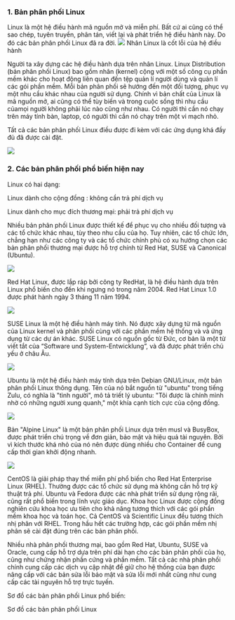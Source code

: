 ### 1. Bản phân phối Linux
Linux là một hệ điều hành mã nguồn mở và miễn phí. Bất cứ ai cũng có thể sao chép, tuyên truyền, phân tán, viết lại và phát triển hệ điều hành này. Do đó các bản phân phối Linux đã ra đời.
<img src="https://blogd.net/linux/tong-quan-ve-cac-ban-phan-phoi-linux/img/Linux-Distribution.png">
Nhân Linux là cốt lỗi của hệ điều hành

Người ta xây dựng các hệ điều hành dựa trên nhân Linux. Linux Distribution (bản phân phối Linux) bao gồm nhân (kernel) cộng với một số công cụ phần mềm khác cho hoạt động liên quan đến tệp quản lí người dùng và quản lí các gói phần mềm. Mỗi bản phân phối sẽ hướng đến một đối tượng, phục vụ một nhu cầu khác nhau của người sử dụng. Chính vì bản chất của Linux là mã nguồn mở, ai cũng có thể tùy biến và trong cuộc sống thì nhu cầu củamọi người không phải lúc nào cũng như nhau. Có người thì cần nó chạy trên máy tính bàn, laptop, có người thì cần nó chạy trên một vi mạch nhỏ.

Tất cả các bản phân phối Linux điều được đi kèm với các ứng dụng khá đầy đủ đã được cài đặt.

<img src="[https://blogd.net/linux/tong-quan-ve-cac-ban-phan-phoi-linux/img/Linux-Distribution.png](https://blogd.net/linux/tong-quan-ve-cac-ban-phan-phoi-linux/img/so-do-Linux-Kernel.png)">

### 2. Các bản phân phối phổ biến hiện nay

Linux có hai dạng:

Linux dành cho cộng đồng : không cần trả phí dịch vụ

Linux dành cho mục đích thương mại: phải trả phí dịch vụ

Nhiều bản phân phối Linux được thiết kế để phục vụ cho nhiều đối tượng và các tổ chức khác nhau, tùy theo nhu cầu của họ. Tuy nhiên, các tổ chức lớn, chẳng hạn như các công ty và các tổ chức chính phủ có xu hướng chọn các bản phân phối thương mại được hỗ trợ chính từ Red Hat, SUSE và Canonical (Ubuntu).

<img src="[https://blogd.net/linux/tong-quan-ve-cac-ban-phan-phoi-linux/img/Linux-Distribution.png](https://blogd.net/linux/tong-quan-ve-cac-ban-phan-phoi-linux/img/redhat-linux.png)">

Red Hat Linux, được lắp ráp bởi công ty RedHat, là hệ điều hành dựa trên Linux phổ biến cho đến khi ngưng nó trong năm 2004. Red Hat Linux 1.0 được phát hành ngày 3 tháng 11 năm 1994.

<img src="https://blogd.net/linux/tong-quan-ve-cac-ban-phan-phoi-linux/img/suse-linux.png">

SUSE Linux là một hệ điều hành máy tính. Nó được xây dựng từ mã nguồn của Linux kernel và phân phối cùng với các phần mềm hệ thống và và ứng dụng từ các dự án khác. SUSE Linux có nguồn gốc từ Đức, cơ bản là một từ viết tắt của “Software und System-Entwicklung”, và đã được phát triển chủ yếu ở châu Âu.

<img src="https://blogd.net/linux/tong-quan-ve-cac-ban-phan-phoi-linux/img/ubuntu-linux.png">

Ubuntu là một hệ điều hành máy tính dựa trên Debian GNU/Linux, một bản phân phối Linux thông dụng. Tên của nó bắt nguồn từ "ubuntu" trong tiếng Zulu, có nghĩa là "tình người", mô tả triết lý ubuntu: "Tôi được là chính mình nhờ có những người xung quanh," một khía cạnh tích cực của cộng đồng.

<img src="https://blogd.net/linux/tong-quan-ve-cac-ban-phan-phoi-linux/img/alpine-linux.png">

Bản "Alpine Linux" là một bản phân phối Linux dựa trên musl và BusyBox, được phát triển chú trọng về đơn giản, bảo mật và hiệu quả tài nguyên. Bởi vì kích thước khá nhỏ của nó nên được dùng nhiều cho Container để cung cấp thời gian khởi động nhanh.

<img src="https://blogd.net/linux/tong-quan-ve-cac-ban-phan-phoi-linux/img/centos-linux.png">

CentOS là giải pháp thay thế miễn phí phổ biến cho Red Hat Enterprise Linux (RHEL). Thường được các tổ chức sử dụng mà không cần hỗ trợ kỹ thuật trả phí. Ubuntu và Fedora được các nhà phát triển sử dụng rộng rãi, cũng rất phổ biến trong lĩnh vực giáo dục. Khoa học Linux được cộng đồng nghiên cứu khoa học ưu tiên cho khả năng tương thích với các gói phần mềm khoa học và toán học. Cả CentOS và Scientific Linux đều tương thích nhị phân với RHEL. Trong hầu hết các trường hợp, các gói phần mềm nhị phân sẽ cài đặt đúng trên các bản phân phối.

Nhiều nhà phân phối thương mại, bao gồm Red Hat, Ubuntu, SUSE và Oracle, cung cấp hỗ trợ dựa trên phí dài hạn cho các bản phân phối của họ, cũng như chứng nhận phần cứng và phần mềm. Tất cả các nhà phân phối chính cung cấp các dịch vụ cập nhật để giữ cho hệ thống của bạn được nâng cấp với các bản sửa lỗi bảo mật và sửa lỗi mới nhất cũng như cung cấp các tài nguyên hỗ trợ trực tuyến.

Sơ đồ các bản phân phối Linux phổ biến:

Sơ đồ các bản phân phối Linux



